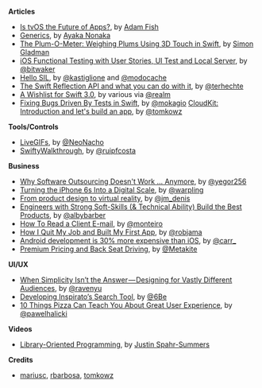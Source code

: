 **Articles**

* [Is tvOS the Future of Apps?](https://realm.io/news/is-tvos-the-future-of-apps/), by [Adam Fish](https://twitter.com/adam_fish)
* [Generics](http://swift.ayaka.me/posts/2015/10/21/generics), by [Ayaka Nonaka](https://twitter.com/ayanonagon)
* [The Plum-O-Meter: Weighing Plums Using 3D Touch in Swift](http://flexmonkey.blogspot.dk/2015/10/the-plum-o-meter-weighing-plums-using.html), by [Simon Gladman](https://twitter.com/FlexMonkey)
* [iOS Functional Testing with User Stories, UI Test and Local Server](http://www.thinkandbuild.it/ios-functional-testing-with-user-stories-uitest-and-local-server/), by [@bitwaker](https://twitter.com/bitwaker)
* [Hello SIL](http://swiftc.io/post/132002781944/hello-sil), by [@kastiglione](https://twitter.com/kastiglione) and [@modocache](https://twitter.com/modocache)
* [The Swift Reflection API and what you can do with it](http://appventure.me/2015/10/24/swift-reflection-api-what-you-can-do/), by [@terhechte](https://twitter.com/terhechte)
* [A Wishlist for Swift 3.0](https://realm.io/news/swift-3-wishlist/), by various via [@realm](https://twitter.com/realm)
* [Fixing Bugs Driven By Tests in Swift](http://www.mokacoding.com/blog/fixing-bugs-driven-by-tests-in-swift/), by [@mokagio](https://twitter.com/mokagio)
[CloudKit: Introduction and let's build an app](http://szulctomasz.com/cloudkit-introduction-and-lets-build-an-app/), by [@tomkowz](https://twitter.com/tomkowz)

**Tools/Controls**

* [LiveGIFs](https://github.com/neonichu/LiveGIFs), by [@NeoNacho](https://twitter.com/NeoNacho)
* [SwiftyWalkthrough](https://github.com/ruipfcosta/SwiftyWalkthrough), by [@ruipfcosta](https://twitter.com/ruipfcosta)

**Business**

* [Why Software Outsourcing Doesn't Work ... Anymore](http://www.yegor256.com/2015/10/27/outsourcing-doesnt-work.html), by [@yegor256](https://twitter.com/yegor256)
* [Turning the iPhone 6s Into a Digital Scale](https://medium.com/@warpling/turning-the-iphone-6s-into-a-digital-scale-f2197dc2b6e7#.9y397q7pv), by [@warpling](https://twitter.com/warpling)
* [From product design to virtual reality](https://medium.com/@jmdenis/from-product-design-to-virtual-reality-be46fa793e9b#.l0fk1kkzl), by [@jm_denis](https://twitter.com/jm_denis)
* [Engineers with Strong Soft-Skills (& Technical Ability) Build the Best Products](https://medium.com/@eventbrite/engineers-with-strong-soft-skills-technical-ability-build-the-best-products-ef7e4e6b850f#.86ms8jgwj), by [@albybarber](https://twitter.com/albybarber)
* [How To Read a Client E-mail](https://deardesignstudent.com/how-to-read-a-client-e-mail-ea67e54171a0#.c1ghws4xi), by [@monteiro](https://twitter.com/monteiro)
* [How I Quit My Job and Built My First App](https://medium.com/life-learning/how-i-quit-my-job-and-built-my-first-app-d2a2e1086f41#.vn1p0ych5), by [@robjama](https://twitter.com/robjama)
* [Android development is 30% more expensive than iOS](https://infinum.co/the-capsized-eight/articles/android-development-is-30-percent-more-expensive-than-ios), by [@carr_](https://twitter.com/carr_)
* [Premium Pricing and Back Seat Driving](http://metakite.com/blog/2015/10/premium-pricing-and-back-seat-driving/), by [@Metakite](https://twitter.com/Metakite)

**UI/UX**

* [When Simplicity Isn’t the Answer — Designing for Vastly Different Audiences](https://medium.com/@ravenyu/when-simplicity-isn-t-the-answer-designing-for-vastly-different-audiences-aba249005d2d#.1twx1muo7), by [@ravenyu](https://twitter.com/ravenyu)
* [Developing Inspirato’s Search Tool](https://medium.com/bpxl-craft/developing-a-new-way-to-search-cf1a46d382df#.k80uw1tuk), by [@6Be](https://twitter.com/6Be)
* [10 Things Pizza Can Teach You About Great User Experience](http://macoscope.com/blog/10-things-pizza-can-teach-you-about-great-user-experience/), by [@pawelhalicki](https://twitter.com/pawelhalicki)

**Videos**

* [Library-Oriented Programming](https://www.youtube.com/watch?v=lqNUTW0F4bw), by [Justin Spahr-Summers](https://twitter.com/jspahrsummers)

**Credits**
* [mariusc](https://github.com/mariusc), [rbarbosa](https://github.com/rbarbosa), [tomkowz](https://github.com/tomkowz)
